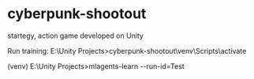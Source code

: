 # cyberpunk-shootout
startegy, action game developed on Unity


Run training: 
E:\Unity Projects>cyberpunk-shootout\venv\Scripts\activate

(venv) E:\Unity Projects>mlagents-learn --run-id=Test

